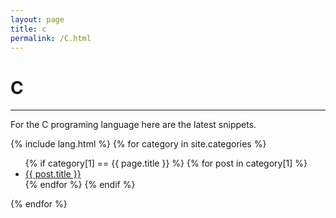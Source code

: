 ```yaml
---
layout: page
title: c
permalink: /C.html
---
```


# C

---

For the C programing language here are the latest snippets.

{% include lang.html %}
{% for category in site.categories %}
  <ul>
    {% if category[1] == {{ page.title }} %}
      {% for post in category[1] %}
        <li><a href="{{ post.url | relative_url }}">{{ post.title }}</a></li>
      {% endfor %}
    {% endif %}
  </ul>
{% endfor %}


